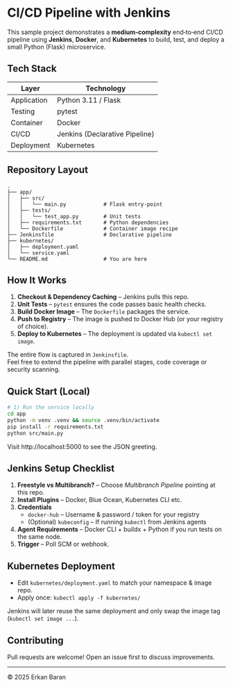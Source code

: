 # CI/CD Pipeline with Jenkins

This sample project demonstrates a **medium‑complexity** end‑to‑end CI/CD pipeline using **Jenkins**, **Docker**, and **Kubernetes** to build, test, and deploy a small Python (Flask) microservice.

## Tech Stack

| Layer          | Technology |
| -------------- | ---------- |
| Application    | Python 3.11 / Flask |
| Testing        | pytest |
| Container      | Docker |
| CI/CD          | Jenkins (Declarative Pipeline) |
| Deployment     | Kubernetes |

## Repository Layout

```
.
├── app/
│   ├── src/
│   │   └── main.py            # Flask entry‑point
│   ├── tests/
│   │   └── test_app.py        # Unit tests
│   ├── requirements.txt       # Python dependencies
│   └── Dockerfile             # Container image recipe
├── Jenkinsfile                # Declarative pipeline
├── kubernetes/
│   ├── deployment.yaml
│   └── service.yaml
└── README.md                  # You are here
```

## How It Works

1. **Checkout & Dependency Caching** – Jenkins pulls this repo.
2. **Unit Tests** – `pytest` ensures the code passes basic health checks.
3. **Build Docker Image** – The `Dockerfile` packages the service.
4. **Push to Registry** – The image is pushed to Docker Hub (or your registry of choice).
5. **Deploy to Kubernetes** – The deployment is updated via `kubectl set image`.

The entire flow is captured in `Jenkinsfile`.  
Feel free to extend the pipeline with parallel stages, code coverage or security scanning.

## Quick Start (Local)

```bash
# 1) Run the service locally
cd app
python -m venv .venv && source .venv/bin/activate
pip install -r requirements.txt
python src/main.py
```

Visit http://localhost:5000 to see the JSON greeting.

## Jenkins Setup Checklist

1. **Freestyle vs Multibranch?** – Choose *Multibranch Pipeline* pointing at this repo.
2. **Install Plugins** – Docker, Blue Ocean, Kubernetes CLI etc.
3. **Credentials**  
   * `docker-hub` – Username & password / token for your registry  
   * (Optional) `kubeconfig` – If running `kubectl` from Jenkins agents
4. **Agent Requirements** – Docker CLI + buildx + Python if you run tests on the same node.
5. **Trigger** – Poll SCM or webhook.

## Kubernetes Deployment

- Edit `kubernetes/deployment.yaml` to match your namespace & image repo.  
- Apply once: `kubectl apply -f kubernetes/`

Jenkins will later reuse the same deployment and only swap the image tag (`kubectl set image ...`).

## Contributing

Pull requests are welcome! Open an issue first to discuss improvements.

---
© 2025 Erkan Baran
